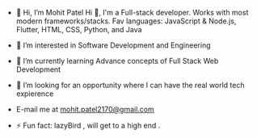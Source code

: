- 👋 Hi, I’m Mohit Patel Hi 👋, I'm a Full-stack developer. Works with most modern frameworks/stacks. Fav languages: JavaScript & Node.js, Flutter, HTML, CSS, Python, and Java
- 👀 I’m interested in  Software Development and Engineering
- 🌱 I’m currently learning Advance concepts of Full Stack Web Development
- 💞️ I’m looking for an opportunity where I can have the real world tech expierence
- 
   E-mail me at mohit.patel2170@gmail.com

- ⚡ Fun fact: lazyBird , will get to a high end .
  
<!---
MohitPatel2170/MohitPatel2170 is a ✨ special ✨ repository because its `README.md` (this file) appears on your GitHub profile.
You can click the Preview link to take a look at your changes.
--->

